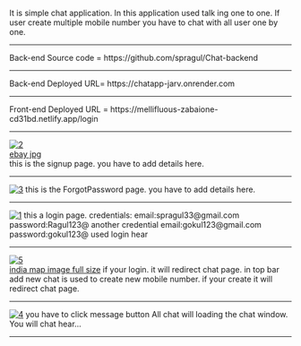 It is simple chat application. In this application used talk ing one to one. If user create multiple mobile number you have to chat with all user one by one.
<hr>
Back-end Source code = https://github.com/spragul/Chat-backend
<hr>
Back-end Deployed URL= https://chatapp-jarv.onrender.com
<hr>
Front-end Deployed URL = https://mellifluous-zabaione-cd31bd.netlify.app/login
<hr>

<a href="https://ibb.co/2nz7CS1"><img src="https://i.ibb.co/GxZv894/2.jpg" alt="2" border="0"></a><br /><a target='_blank' href='https://imgbb.com/'>ebay jpg</a><br />
this is the signup page. you have to add details here.
<hr>
<a href="https://ibb.co/C1sS2Kp"><img src="https://i.ibb.co/WxpRtvN/3.jpg" alt="3" border="0"></a>
this is the ForgotPassword page. you have to add details here.
<hr>
<a href="https://ibb.co/YZpxv8z"><img src="https://i.ibb.co/9ts7R2F/1.jpg" alt="1" border="0"></a>
this a login page. credentials: email:spragul33@gmail.com password:Ragul123@ another credential email:gokul123@gmail.com password:gokul123@ used login hear
<hr>
<a href="https://ibb.co/xm4HqN1"><img src="https://i.ibb.co/pWmyjSf/5.jpg" alt="5" border="0"></a><br /><a target='_blank' href='https://imgbb.com/'>india map image full size</a>
if your login. it will redirect chat page. in top bar add new chat is used to create new mobile number. if your create it will redirect chat page.
<hr>
<a href="https://ibb.co/xSWXswf"><img src="https://i.ibb.co/rGYFtqc/4.jpg" alt="4" border="0"></a>
 you have to click message button All chat will loading the chat window. You will chat hear...
<hr>

